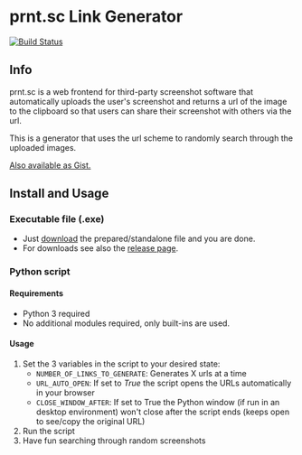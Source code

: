 # prnt.sc Link Generator

[![Build Status](https://drone.pyas.de/api/badges/Kim/prnt.sc_url_generator/status.svg)](https://drone.pyas.de/Kim/prnt.sc_url_generator)

## Info

prnt.sc is a web frontend for third-party screenshot software that automatically uploads the user's screenshot and
returns a url of the image to the clipboard so that users can share their screenshot with others via the url.

This is a generator that uses the url scheme to randomly search through the uploaded images.

[Also available as Gist.](https://gist.github.com/kimdre/664f29b7556cb4c26a89315761e6c55d)

## Install and Usage

### Executable file (.exe)

- Just [download](https://git.pyas.de/Kim/prnt.sc_url_generator/raw/branch/master/prnt.sc_link_generator.exe) the
  prepared/standalone file and you are done.
- For downloads see also the [release page](https://git.pyas.de/Kim/prnt.sc_url_generator/releases).

### Python script

#### Requirements

- Python 3 required
- No additional modules required, only built-ins are used.

#### Usage

1. Set the 3 variables in the script to your desired state:
    - `NUMBER_OF_LINKS_TO_GENERATE`: Generates X urls at a time
    - `URL_AUTO_OPEN`: If set to *True* the script opens the URLs automatically in your browser
    - `CLOSE_WINDOW_AFTER`: If set to True the Python window (if run in an desktop environment) won't close after the
      script ends (keeps open to see/copy the original URL)
2. Run the script
3. Have fun searching through random screenshots
